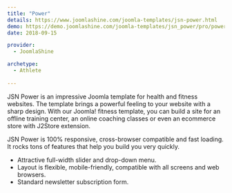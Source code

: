 ```yaml
---
title: "Power"
details: https://www.joomlashine.com/joomla-templates/jsn-power.html
demo: https://demo.joomlashine.com/joomla-templates/jsn_power/pro/power/
date: 2018-09-15

provider: 
  - JoomlaShine

archetype:
  - Athlete
  
---
```


JSN Power is an impressive Joomla template for health and fitness websites. The template brings a powerful feeling to your website with a sharp design. With our Joomla! fitness template, you can build a site for an offline training center, an online coaching classes or even an ecommerce store with J2Store extension.

JSN Power is 100% responsive, cross-browser compatible and fast loading. It rocks tons of features that help you build you very quickly.

* Attractive full-width slider and drop-down menu.
* Layout is flexible, mobile-friendly, compatible with all screens and web browsers.
* Standard newsletter subscription form.


